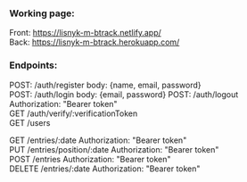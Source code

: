 ### Working page:  
Front: https://lisnyk-m-btrack.netlify.app/  
Back: https://lisnyk-m-btrack.herokuapp.com/  

### Endpoints:  
POST: /auth/register  body: {name, email, password}   
POST: /auth/login  body: {email, password}
POST: /auth/logout  Authorization: "Bearer token"  
GET /auth/verify/:verificationToken  
GET /users 

GET /entries/:date Authorization: "Bearer token"   
PUT /entries/position/:date  Authorization: "Bearer token"   
POST /entries Authorization: "Bearer token"   
DELETE /entries/:date   Authorization: "Bearer token"   



